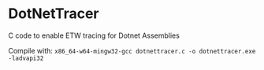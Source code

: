 # DotNetTracer
C code to enable ETW tracing for Dotnet Assemblies

Compile with:
```x86_64-w64-mingw32-gcc dotnettracer.c -o dotnettracer.exe -ladvapi32```
